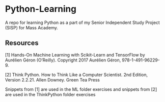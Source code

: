 # Python-Learning
A repo for learning Python as a part of my Senior Independent Study Project (SISP) for Mass Academy.

## Resources
[1] Hands-On Machine Learning with Scikit-Learn and TensorFlow by Aurélien Géron (O’Reilly). Copyright 2017 Aurélien Géron, 978-1-491-96229-9.

[2] Think Python. How to Think Like a Computer Scientist. 2nd Edition, Version 2.2.21. Allen Downey. Green Tea Press

Snippets from [1] are used in the ML folder exercises and snippets from [2] are used in the ThinkPython folder exercises
